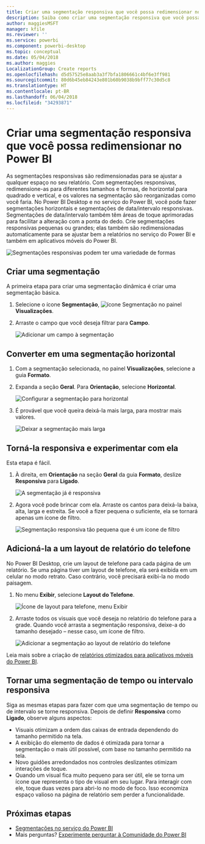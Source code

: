 ```yaml
---
title: Criar uma segmentação responsiva que você possa redimensionar no Power BI
description: Saiba como criar uma segmentação responsiva que você possa redimensionar para se ajustar ao seu relatório
author: maggiesMSFT
manager: kfile
ms.reviewer: ''
ms.service: powerbi
ms.component: powerbi-desktop
ms.topic: conceptual
ms.date: 05/04/2018
ms.author: maggies
LocalizationGroup: Create reports
ms.openlocfilehash: d5d57525e8aab3a3f7bfa1806661c4bf6e3ff981
ms.sourcegitcommit: 80d6b45eb84243e801b60b9038b9bff77c30d5c8
ms.translationtype: HT
ms.contentlocale: pt-BR
ms.lasthandoff: 06/04/2018
ms.locfileid: "34293871"
---
```

# <a name="create-a-responsive-slicer-you-can-resize-in-power-bi"></a>Criar uma segmentação responsiva que você possa redimensionar no Power BI

As segmentações responsivas são redimensionadas para se ajustar a qualquer espaço no seu relatório. Com segmentações responsivas, redimensione-as para diferentes tamanhos e formas, de horizontal para quadrado e vertical, e os valores na segmentação são reorganizadas como você faria. No Power BI Desktop e no serviço do Power BI, você pode fazer segmentações horizontais e segmentações de data/intervalo responsivas. Segmentações de data/intervalo também têm áreas de toque aprimoradas para facilitar a alteração com a ponta do dedo. Crie segmentações responsivas pequenas ou grandes; elas também são redimensionadas automaticamente para se ajustar bem a relatórios no serviço do Power BI e também em aplicativos móveis do Power BI. 

![Segmentações responsivas podem ter uma variedade de formas](media/power-bi-slicer-filter-responsive/power-bi-slicer-filter-responsive-0-slicer.gif)

## <a name="create-a-slicer"></a>Criar uma segmentação

A primeira etapa para criar uma segmentação dinâmica é criar uma segmentação básica. 

1. Selecione o ícone **Segmentação**, ![ícone Segmentação](media/power-bi-slicer-filter-responsive/power-bi-slicer-filter-responsive-0-slicer-icon.png) no painel **Visualizações**.
2. Arraste o campo que você deseja filtrar para **Campo**.

    ![Adicionar um campo à segmentação](media/power-bi-slicer-filter-responsive/power-bi-slicer-filter-responsive-1-create.png)

## <a name="convert-to-a-horizontal-slicer"></a>Converter em uma segmentação horizontal

1. Com a segmentação selecionada, no painel **Visualizações**, selecione a guia **Formato**.
2. Expanda a seção **Geral**. Para **Orientação**, selecione **Horizontal**.

    ![Configurar a segmentação para horizontal](media/power-bi-slicer-filter-responsive/power-bi-slicer-filter-responsive-2-horizontal.png) 

1.  É provável que você queira deixá-la mais larga, para mostrar mais valores.

     ![Deixar a segmentação mais larga](media/power-bi-slicer-filter-responsive/power-bi-slicer-filter-responsive-3-wider.png)

## <a name="make-it-responsive-and-experiment-with-it"></a>Torná-la responsiva e experimentar com ela

Esta etapa é fácil. 

1. À direita, em **Orientação** na seção **Geral** da guia **Formato**, deslize **Responsiva** para **Ligado**.  

    ![A segmentação já é responsiva](media/power-bi-slicer-filter-responsive/power-bi-slicer-filter-responsive-4-responsive-on.png)

1. Agora você pode brincar com ela. Arraste os cantos para deixá-la baixa, alta, larga e estreita. Se você a fizer pequena o suficiente, ela se tornará apenas um ícone de filtro.

    ![Segmentação responsiva tão pequena que é um ícone de filtro](media/power-bi-slicer-filter-responsive/power-bi-slicer-filter-responsive-5-mini-icon.png)

## <a name="add-it-to-a-phone-report-layout"></a>Adicioná-la a um layout de relatório do telefone

No Power BI Desktop, crie um layout de telefone para cada página de um relatório. Se uma página tiver um layout de telefone, ela será exibida em um celular no modo retrato. Caso contrário, você precisará exibi-la no modo paisagem. 

1. No menu **Exibir**, selecione **Layout do Telefone**.

     ![Ícone de layout para telefone, menu Exibir](media/power-bi-slicer-filter-responsive/power-bi-slicer-filter-responsive-6-phone-layout-button.png)
    
1. Arraste todos os visuais que você deseja no relatório do telefone para a grade. Quando você arrasta a segmentação responsiva, deixe-a do tamanho desejado – nesse caso, um ícone de filtro.

    ![Adicionar a segmentação ao layout de relatório do telefone](media/power-bi-slicer-filter-responsive/power-bi-slicer-filter-responsive-7-phone-slicer-icon.png)

Leia mais sobre a criação de [relatórios otimizados para aplicativos móveis do Power BI](desktop-create-phone-report.md).

## <a name="make-a-time-or-range-slicer-responsive"></a>Tornar uma segmentação de tempo ou intervalo responsiva

Siga as mesmas etapas para fazer com que uma segmentação de tempo ou de intervalo se torne responsiva. Depois de definir **Responsiva** como **Ligado**, observe alguns aspectos:

- Visuais otimizam a ordem das caixas de entrada dependendo do tamanho permitido na tela. 
- A exibição do elemento de dados é otimizada para tornar a segmentação o mais útil possível, com base no tamanho permitido na tela. 
- Novo guidões arredondados nos controles deslizantes otimizam interações de toque. 
- Quando um visual fica muito pequeno para ser útil, ele se torna um ícone que representa o tipo de visual em seu lugar. Para interagir com ele, toque duas vezes para abri-lo no modo de foco. Isso economiza espaço valioso na página de relatório sem perder a funcionalidade.

## <a name="next-steps"></a>Próximas etapas

- [Segmentações no serviço do Power BI](power-bi-visualization-slicers.md)
- Mais perguntas? [Experimente perguntar à Comunidade do Power BI](http://community.powerbi.com/)